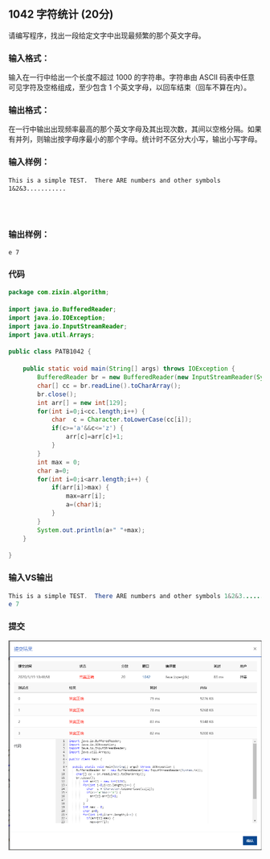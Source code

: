 ## 1042 字符统计 (20分)

请编写程序，找出一段给定文字中出现最频繁的那个英文字母。

### 输入格式：

输入在一行中给出一个长度不超过 1000 的字符串。字符串由 ASCII 码表中任意可见字符及空格组成，至少包含 1 个英文字母，以回车结束（回车不算在内）。

### 输出格式：

在一行中输出出现频率最高的那个英文字母及其出现次数，其间以空格分隔。如果有并列，则输出按字母序最小的那个字母。统计时不区分大小写，输出小写字母。

### 输入样例：

```in
This is a simple TEST.  There ARE numbers and other symbols 1&2&3...........

      
    
```

### 输出样例：

```out
e 7
```

### 代码

```java
package com.zixin.algorithm;

import java.io.BufferedReader;
import java.io.IOException;
import java.io.InputStreamReader;
import java.util.Arrays;

public class PATB1042 {

	public static void main(String[] args) throws IOException {
		BufferedReader br = new BufferedReader(new InputStreamReader(System.in));
		char[] cc = br.readLine().toCharArray();
		br.close();
        int arr[] = new int[129];
        for(int i=0;i<cc.length;i++) {
        	char  c = Character.toLowerCase(cc[i]);
        	if(c>='a'&&c<='z') {
        		arr[c]=arr[c]+1;
        	}
        }
        int max = 0;
        char a=0;
        for(int i=0;i<arr.length;i++) {
        	if(arr[i]>max) {
        		max=arr[i];
        		a=(char)i;
        	}
        }
        System.out.println(a+" "+max);
	}

}

```

### 输入VS输出

```java
This is a simple TEST.  There ARE numbers and other symbols 1&2&3...........
e 7

```

### 提交

![PATB1042提交](image/PATB1042提交.png)